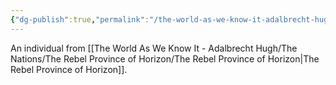 ```yaml
---
{"dg-publish":true,"permalink":"/the-world-as-we-know-it-adalbrecht-hugh/the-nations/the-rebel-province-of-horizon/horizian/"}
---
```


An individual from [[The World As We Know It - Adalbrecht Hugh/The Nations/The Rebel Province of Horizon/The Rebel Province of Horizon\|The Rebel Province of Horizon]].